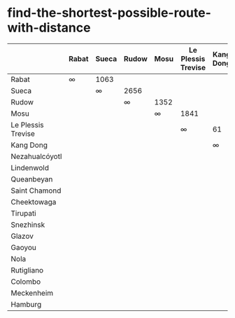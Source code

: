 # find-the-shortest-possible-route-with-distance
|       | Rabat | Sueca | Rudow | Mosu | Le Plessis Trevise |Kang Dong|Nezahualcóyotl|Lindenwold|Queanbeyan|Saint Chamond| Cheektowaga|Tirupati|Snezhinsk | Glazov | Gaoyou |Nola |Rutigliano| Colombo | Meckenheim | Hamburg|
| ----- | ----- | ----- | ----- |----- | ------------------ | ------- | ------------ |--------- |--------- | ----------- | ---------- | ------ | -------- |------- |------- |------|--------- | ------- | ---------- | ------ |
| Rabat |∞| 1063  | 
| Sueca ||∞| 2656  |      
| Rudow |||∞| 1352 | 
| Mosu  ||||∞| 1841 |
| Le Plessis Trevise |||||∞|61|
|Kang Dong||||||∞|1634|
|Nezahualcóyotl|||||||∞|151|
|Lindenwold||||||||∞|285|
|Queanbeyan|||||||||∞|146|
|Saint Chamond||||||||||∞|11|
|Cheektowaga|||||||||||∞|380|
|Tirupati||||||||||||∞|2547|
|Snezhinsk |||||||||||||∞|2524|
|Glazov||||||||||||||∞|97|
|Gaoyou |||||||||||||||∞|6999|
|Nola ||||||||||||||||∞|63|
|Rutigliano|||||||||||||||||∞|105|
|Colombo ||||||||||||||||||∞|244|
|Meckenheim||||||||||||||||||||∞|502|
|Hamburg||||||||||||||||||||∞|30|
